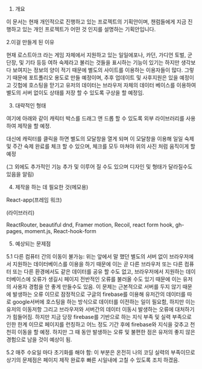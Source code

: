 1. 개요

이 문서는 현재 개인적으로 진행하고 있는 프로젝트의 기획안이며, 챈럼들에게 지금 진행하고 있는 개인 프로젝트가 어떤 것 인지를 설명하는 기획안입니다.

2.이걸 만들게 된 이유

현재 로스트아크 라는 게임 자체에서 지원하고 있는 일일에포나, 카던, 가디언 토벌, 군단장, 및 기타 등등 여하 숙제라고 불리는 것들을 표시하는 기능이 있기는 하지만 생각보다 보여지는 정보의 양이 적기 때문에 별도의 사이트를 이용하는 이용자들이 많다. 그렇기 때문에 포트폴리오 용도로 만들 예정이며, 추후 업데이트 및 사후지원은 있을 예정이고 깃헙에 호스팅을 맏기고 유저의 데이터는 브라우저 자체의 데이터 베이스를 이용하여 별도의 서버 없이도 상태를 저장 할 수 있도록 구상을 할 예정임.

3. 대략적인 형태

여기에 아래와 같이 캐릭터 박스를 드래그 앤 드롭 할 수 있도록 외부 라이브러리를 사용하여 제작을 할 예정.

대신에 캐릭터를 클릭을 하면 별도의 모달창을 열게 되며 이 모달창을 이용해 일일 숙제 및 주간 숙제 완료를 체크 할 수 있으며, 체크를 모두 마쳐야 위의 사진 처럼 움직이게 할 예정

(그 외에도 추가적인 기능 추가 및 이루어 질 수도 있으며 디자인 및 형태가 달라질수도 있음을 알림)

4. 제작을 하는 데 필요한 것(메모용)

React-app(프레임 워크)

(라이브러리)

 ReactRouter, beautiful dnd, Framer motion, Recoil, react form hook, gh-pages, moment.js, React-hook-form

5. 예상되는 문제점

5.1 다른 컴퓨터 간의 이동이 불가능: 위는 앞에서 말 했던 별도의 서버 없이 브라우저에서 지원하는 데이터베이스를 이용을 하기 때문에 이는 곧 다른 브라우저 또는 다른 컴퓨터 또는 다른 환경에서도 같은 데이터를 공유 할 수도 없고, 브라우저에서 지원하는 데이터베이스에 오류가 생길시 페이지 전반적인 오류를 불러올 수도 있기 때문에 이는 유저의 사용자 경험을 안 좋게 만들수도 있음. 이 문제는 근본적으로 서버를 두지 않기 때문에 발생하는 오류 이므로 잠정적으로 구글의 firebase를 이용해 유저간의 데이터를 따로 google서버에 호스팅을 하는 방식으로 데이터를 이전하는 일이 필요함, 하지만 이는 유저의 이동저항 그리고 브라우저와 서버간의 데이터 이동시 발생하는 오류에 대처하기가 힘들어짐. 하지만 지금 당장 firebase를 기반으로 하는 지식 부족 및 실력 부족으로 인한 한계 이므로 페이지를 런칭하고 어느 정도 기간 후에 firebase와 지식을 갖추고 천천히 이동을 할 예정. 하지만 그 때 동안 발생하는 오류 및 불편한 점은 유저의 좋지 않은 경험으로 남을 것이 예상이 됨.

5.2 매주 수요일 마다 초기화를 해야 함: 이 부분은 온전히 나의 코딩 실력의 부족이므로 상기의 문제점은 페이지 제작 완료후 빠른 시일내에 고칠 수 있도록 조치 하겠음.
